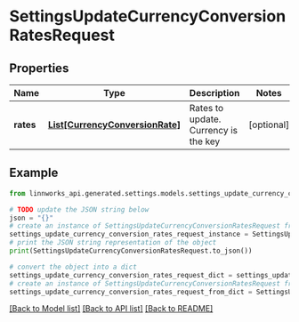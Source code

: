 # SettingsUpdateCurrencyConversionRatesRequest


## Properties

Name | Type | Description | Notes
------------ | ------------- | ------------- | -------------
**rates** | [**List[CurrencyConversionRate]**](CurrencyConversionRate.md) | Rates to update. Currency is the key | [optional] 

## Example

```python
from linnworks_api.generated.settings.models.settings_update_currency_conversion_rates_request import SettingsUpdateCurrencyConversionRatesRequest

# TODO update the JSON string below
json = "{}"
# create an instance of SettingsUpdateCurrencyConversionRatesRequest from a JSON string
settings_update_currency_conversion_rates_request_instance = SettingsUpdateCurrencyConversionRatesRequest.from_json(json)
# print the JSON string representation of the object
print(SettingsUpdateCurrencyConversionRatesRequest.to_json())

# convert the object into a dict
settings_update_currency_conversion_rates_request_dict = settings_update_currency_conversion_rates_request_instance.to_dict()
# create an instance of SettingsUpdateCurrencyConversionRatesRequest from a dict
settings_update_currency_conversion_rates_request_from_dict = SettingsUpdateCurrencyConversionRatesRequest.from_dict(settings_update_currency_conversion_rates_request_dict)
```
[[Back to Model list]](../README.md#documentation-for-models) [[Back to API list]](../README.md#documentation-for-api-endpoints) [[Back to README]](../README.md)


